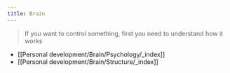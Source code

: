 ```yaml
---
title: Brain
---
```


>If you want to control something, first you need to understand how it works

- [[Personal development/Brain/Psychology/_index]]
- [[Personal development/Brain/Structure/_index]]



